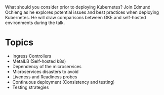 What should you consider prior to deploying Kubernetes? Join Edmund Ochieng as he explores 
potential issues and best practices when deploying Kubernetes. He will draw comparisons 
between GKE and self-hosted environments during the talk.


# Topics
- Ingress Controllers
- MetalLB (Self-hosted k8s)
- Dependency of the microservices
- Microservices disasters to avoid
- Liveness and Readiness probes
- Continuous deployment (Consistency and testing)
- Testing strategies
